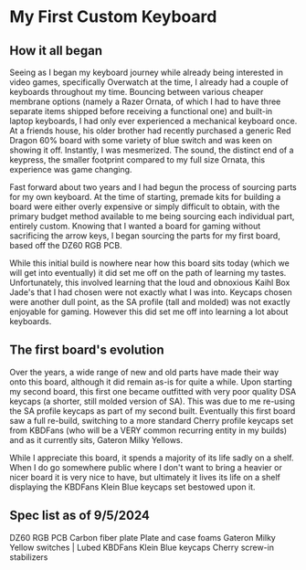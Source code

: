 # My First Custom Keyboard
## How it all began
Seeing as I began my keyboard journey while already being interested in video games, specifically Overwatch at the time, I already had a couple of keyboards throughout my time. Bouncing between various cheaper membrane options (namely a Razer Ornata, of which I had to have three separate items shipped before receiving a functional one) and built-in laptop keyboards, I had only ever experienced a mechanical keyboard once. At a friends house, his older brother had recently purchased a generic Red Dragon 60% board with some variety of blue switch and was keen on showing it off. Instantly, I was mesmerized. The sound, the distinct end of a keypress, the smaller footprint compared to my full size Ornata, this experience was game changing.

Fast forward about two years and I had begun the process of sourcing parts for my own keyboard. At the time of starting, premade kits for building a board were either overly expensive or simply difficult to obtain, with the primary budget method available to me being sourcing each individual part, entirely custom. Knowing that I wanted a board for gaming without sacrificing the arrow keys, I began sourcing the parts for my first board, based off the DZ60 RGB PCB.

While this initial build is nowhere near how this board sits today (which we will get into eventually) it did set me off on the path of learning my tastes. Unfortunately, this involved learning that the loud and obnoxious Kaihl Box Jade's that I had chosen were not exactly what I was into. Keycaps chosen were another dull point, as the SA profile (tall and molded) was not exactly enjoyable for gaming. However this did set me off into learning a lot about keyboards.

## The first board's evolution
Over the years, a wide range of new and old parts have made their way onto this board, although it did remain as-is for quite a while. Upon starting my second board, this first one became outfitted with very poor quality DSA keycaps (a shorter, still molded version of SA). This was due to me re-using the SA profile keycaps as part of my second built. Eventually this first board saw a full re-build, switching to a more standard Cherry profile keycaps set from KBDFans (who will be a VERY common recurring entity in my builds) and as it currently sits, Gateron Milky Yellows.

While I appreciate this board, it spends a majority of its life sadly on a shelf. When I do go somewhere public where I don't want to bring a heavier or nicer board it is very nice to have, but ultimately it lives its life on a shelf displaying the KBDFans Klein Blue keycaps set bestowed upon it.

## Spec list as of 9/5/2024
DZ60 RGB PCB
Carbon fiber plate
Plate and case foams
Gateron Milky Yellow switches | Lubed
KBDFans Klein Blue keycaps
Cherry screw-in stabilizers